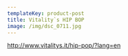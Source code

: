 ```yaml
---
templateKey: product-post
title: Vitality`s HIP BOP
image: /img/dsc_0711.jpg
---
```

http://www.vitalitys.it/hip-pop/?lang=en
